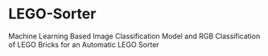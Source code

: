 # LEGO-Sorter
Machine Learning Based Image Classification Model and RGB Classification of LEGO Bricks for an Automatic LEGO Sorter


